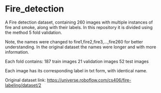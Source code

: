 # Fire_detection
A Fire detection dataset, containing 260 images with multiple instances of fire and smoke, along with their labels. In this repository it is divided using the method 5 fold validation. 

Note, the names were changed to fire1,fire2,fire3,...,fire260 for better understanding. In the original dataset the names were longer and with more information. 

Each fold contains:
187 train images
21 validation images
52 test images

Each image has its corresponding label in txt form, with identical name.

Original dataset link: https://universe.roboflow.com/cs406/fire-labeling/dataset/2
